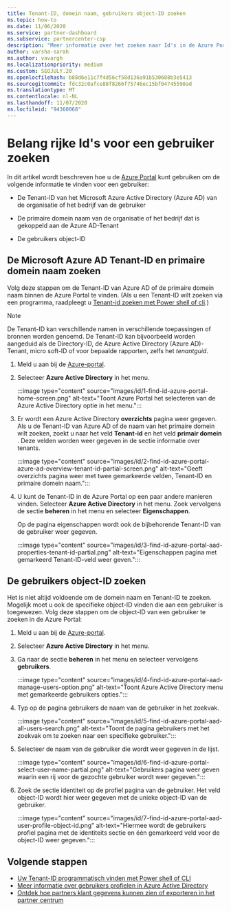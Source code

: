```yaml
---
title: Tenant-ID, domein naam, gebruikers object-ID zoeken
ms.topic: how-to
ms.date: 11/06/2020
ms.service: partner-dashboard
ms.subservice: partnercenter-csp
description: "Meer informatie over het zoeken naar Id's in de Azure Portal: de Azure AD-Tenant-ID, domein naam of specifieke gebruikers object-ID van een organisatie. Sommige taken hebben deze informatie nodig."
author: varsha-sarah
ms.author: vavargh
ms.localizationpriority: medium
ms.custom: SEOJULY.20
ms.openlocfilehash: b88d6e11c7f4d56cf58d136a91b530688b3e5413
ms.sourcegitcommit: fdc32c0afce88f8266f75746ec15bf04745590ad
ms.translationtype: MT
ms.contentlocale: nl-NL
ms.lasthandoff: 11/07/2020
ms.locfileid: "94360068"
---
```

# <a name="locate-important-ids-for-a-user"></a>Belang rijke Id's voor een gebruiker zoeken

In dit artikel wordt beschreven hoe u de [Azure Portal](https://portal.azure.com/) kunt gebruiken om de volgende informatie te vinden voor een gebruiker:

- De Tenant-ID van het Microsoft Azure Active Directory (Azure AD) van de organisatie of het bedrijf van de gebruiker

- De primaire domein naam van de organisatie of het bedrijf dat is gekoppeld aan de Azure AD-Tenant

- De gebruikers object-ID

## <a name="find-the-microsoft-azure-ad-tenant-id-and-primary-domain-name"></a>De Microsoft Azure AD Tenant-ID en primaire domein naam zoeken

Volg deze stappen om de Tenant-ID van Azure AD of de primaire domein naam binnen de Azure Portal te vinden. (Als u een Tenant-ID wilt zoeken via een programma, raadpleegt u [Tenant-id zoeken met Power shell of cli](/azure/active-directory/fundamentals/active-directory-how-to-find-tenant.md#find-tenant-id-with-powershell).)

> [!NOTE]
> De Tenant-ID kan verschillende namen in verschillende toepassingen of bronnen worden genoemd. De Tenant-ID kan bijvoorbeeld worden aangeduid als de Directory-ID, de Azure Active Directory (Azure AD)-Tenant, micro soft-ID of voor bepaalde rapporten, zelfs het *tenantguid*.

1. Meld u aan bij de [Azure-portal](https://portal.azure.com/).

2. Selecteer **Azure Active Directory** in het menu.

   :::image type="content" source="images/id/1-find-id-azure-portal-home-screen.png" alt-text="Toont Azure Portal het selecteren van de Azure Active Directory optie in het menu.":::

3. Er wordt een Azure Active Directory **overzichts** pagina weer gegeven. Als u de Tenant-ID van Azure AD of de naam van het primaire domein wilt zoeken, zoekt u naar het veld **Tenant-id** en het veld **primair domein** . Deze velden worden weer gegeven in de sectie informatie over tenants.

   :::image type="content" source="images/id/2-find-id-azure-portal-azure-ad-overview-tenant-id-partial-screen.png" alt-text="Geeft overzichts pagina weer met twee gemarkeerde velden, Tenant-ID en primaire domein naam.":::

4. U kunt de Tenant-ID in de Azure Portal op een paar andere manieren vinden. Selecteer **Azure Active Directory** in het menu. Zoek vervolgens de sectie **beheren** in het menu en selecteer **Eigenschappen**.

   Op de pagina eigenschappen wordt ook de bijbehorende Tenant-ID van de gebruiker weer gegeven.

   :::image type="content" source="images/id/3-find-id-azure-portal-aad-properties-tenant-id-partial.png" alt-text="Eigenschappen pagina met gemarkeerd Tenant-ID-veld weer geven.":::

## <a name="find-the-user-object-id"></a>De gebruikers object-ID zoeken

Het is niet altijd voldoende om de domein naam en Tenant-ID te zoeken. Mogelijk moet u ook de specifieke object-ID vinden die aan een gebruiker is toegewezen. Volg deze stappen om de object-ID van een gebruiker te zoeken in de Azure Portal:

1. Meld u aan bij de [Azure-portal](https://portal.azure.com/).

2. Selecteer **Azure Active Directory** in het menu.

3. Ga naar de sectie **beheren** in het menu en selecteer vervolgens **gebruikers**.

      :::image type="content" source="images/id/4-find-id-azure-portal-aad-manage-users-option.png" alt-text="Toont Azure Active Directory menu met gemarkeerde gebruikers opties.":::

4. Typ op de pagina gebruikers de naam van de gebruiker in het zoekvak.

      :::image type="content" source="images/id/5-find-id-azure-portal-aad-all-users-search.png" alt-text="Toont de pagina gebruikers met het zoekvak om te zoeken naar een specifieke gebruiker.":::

5. Selecteer de naam van de gebruiker die wordt weer gegeven in de lijst.  

      :::image type="content" source="images/id/6-find-id-azure-portal-select-user-name-partial.png" alt-text="Gebruikers pagina weer geven waarin een rij voor de gezochte gebruiker wordt weer gegeven.":::

6. Zoek de sectie identiteit op de profiel pagina van de gebruiker. Het veld object-ID wordt hier weer gegeven met de unieke object-ID van de gebruiker.

      :::image type="content" source="images/id/7-find-id-azure-portal-aad-user-profile-object-id.png" alt-text="Hiermee wordt de gebruikers profiel pagina met de identiteits sectie en één gemarkeerd veld voor de object-ID weer gegeven.":::

## <a name="next-steps"></a>Volgende stappen

- [Uw Tenant-ID programmatisch vinden met Power shell of CLI](/azure/active-directory/fundamentals/active-directory-how-to-find-tenant)
- [Meer informatie over gebruikers profielen in Azure Active Directory](/azure/active-directory/fundamentals/active-directory-users-profile-azure-portal)
- [Ontdek hoe partners klant gegevens kunnen zien of exporteren in het partner centrum](see-your-customer-list.md)
